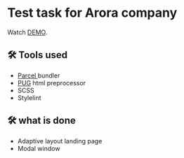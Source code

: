 # Test task for Arora company

Watch [DEMO](https://voloshin-sergei.github.io/ARORA_test/public/).

## 🛠 Tools used

- [Parcel ](https://parceljs.org/) bundler
- [PUG](https://pugjs.org/api/getting-started.html) html preprocessor
- SCSS
- Stylelint

## 🛠 what is done

- Adaptive layout landing page
- Modal window
